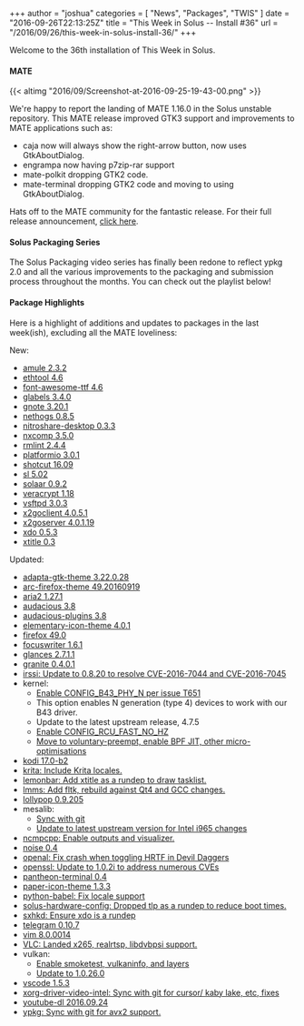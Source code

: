+++
author = "joshua"
categories = [
"News",
"Packages",
"TWIS"
]
date =  "2016-09-26T22:13:25Z"
title = "This Week in Solus -- Install #36"
url = "/2016/09/26/this-week-in-solus-install-36/"
+++ 

Welcome to the 36th installation of This Week in Solus. 

#### MATE

{{< altimg "2016/09/Screenshot-at-2016-09-25-19-43-00.png" >}}

We're happy to report the landing of MATE 1.16.0 in the Solus unstable repository. This MATE release improved GTK3 support and improvements to MATE applications such as:

- caja now will always show the right-arrow button, now uses GtkAboutDialog.
- engrampa now having p7zip-rar support
- mate-polkit dropping GTK2 code.
- mate-terminal dropping GTK2 code and moving to using GtkAboutDialog.

Hats off to the MATE community for the fantastic release. For their full release announcement, [click here](http://mate-desktop.com/blog/2016-09-21-mate-1-16-released/).

#### Solus Packaging Series

The Solus Packaging video series has finally been redone to reflect ypkg 2.0 and all the various improvements to the packaging and submission process throughout the months. You can check out the playlist below!

#### Package Highlights

Here is a highlight of additions and updates to packages in the last week(ish), excluding all the MATE loveliness:

New:

- [amule 2.3.2](https://git.solus-project.com/packages/amule/commit/?id=d57d3613f40358ddff89f2d750b8d84e6c3b10b3)
- [ethtool 4.6](https://git.solus-project.com/packages/ethtool/commit/?id=07b9567a9e566f3becc6e5606c31fd6edc22a04a)
- [font-awesome-ttf 4.6](https://git.solus-project.com/packages/font-awesome-ttf/commit/?id=6662b90da33f4c3404c14e02f3cd274f302e152e)
- [glabels 3.4.0](https://git.solus-project.com/packages/glabels/commit/?id=7f9798dbc10d4e0cf238cf553bb3f7d253a3868d)
- [gnote 3.20.1](https://git.solus-project.com/packages/gnote/commit/?id=fa19ad0c59bd9ea1090a4ff54ec5e593c13d503d)
- [nethogs 0.8.5](https://git.solus-project.com/packages/nethogs/commit/?id=95506eb50197bb8de85829c63eb47246539195cd)
- [nitroshare-desktop 0.3.3](https://git.solus-project.com/packages/nitroshare-desktop/commit/?id=6dfa4d54efb9f353f7c4ecaae7017e05a4395dc4)
- [nxcomp 3.5.0](https://git.solus-project.com/packages/nxcomp/commit/?id=e71831716c19c44c4116a6b5e8d3666eae21789b)
- [rmlint 2.4.4](https://git.solus-project.com/packages/rmlint/commit/?id=7550a7b5d311ad24e8ed3ad78df83c7ce48cb528)
- [platformio 3.0.1](https://git.solus-project.com/packages/platformio/commit/?id=933702915d749e41572de72c4e35c045b1a71194)
- [shotcut 16.09](https://git.solus-project.com/packages/shotcut/commit/?id=1b2f04ac342f4660b0a55a418e50614bed7c55b8)
- [sl 5.02](https://git.solus-project.com/packages/sl/commit/?id=59ef1d008edf2ff4f78e1ddf6d2a30f4f6007e3c)
- [solaar 0.9.2](https://git.solus-project.com/packages/solaar/commit/?id=9d89f49e67dd65e16dc837e7d8ed9305f197d3d5)
- [veracrypt 1.18](https://git.solus-project.com/packages/veracrypt/commit/?id=706fd3dc9209b731df9cec6d8a6332d181fc7435)
- [vsftpd 3.0.3](https://git.solus-project.com/packages/vsftpd/commit/?id=0142fc9b324b8f3ed6bc971c43677db5ef8ae621)
- [x2goclient 4.0.5.1](https://git.solus-project.com/packages/x2goclient/commit/?id=5811a5ab0e709d3f047df84c85c7751afaff97b6)
- [x2goserver 4.0.1.19](https://git.solus-project.com/packages/x2goserver/commit/?id=5b97112d1d137f24dd61935d30ac27e44c1f6bab)
- [xdo 0.5.3](https://git.solus-project.com/packages/xdo/commit/?id=807436f1a5350f2f07a5db2f9ee40931afed898c)
- [xtitle 0.3](https://git.solus-project.com/packages/xtitle/commit/?id=a0770d1c2b4fd69405358a6a5d0d359d4c4bd50a)

Updated:

- [adapta-gtk-theme 3.22.0.28](https://git.solus-project.com/packages/adapta-gtk-theme/commit/?id=328b21f1bb3ad584b9b658a015a09cb09816837a)
- [arc-firefox-theme 49.20160919](https://git.solus-project.com/packages/arc-firefox-theme/commit/?id=c6d08d6459f2e9468d357bbdd22d9b24b37cfc2c)
- [aria2 1.27.1](https://git.solus-project.com/packages/aria2/commit/?id=64f5171a33bb6db404207388be96dfee77205dcc)
- [audacious 3.8](https://git.solus-project.com/packages/audacious/commit/?id=ee6512345d961b6a297a46078dda0908a026e48e)
- [audacious-plugins 3.8](https://git.solus-project.com/packages/audacious-plugins/commit/?id=cf0519bec8297d318e683fd7bda5dfae5790c2b5)
- [elementary-icon-theme 4.0.1](https://git.solus-project.com/packages/elementary-icon-theme/commit/?id=2700cccdd028765379c015300ceab19e447502c8)
- [firefox 49.0](https://git.solus-project.com/packages/firefox/commit/?id=ab97972a38379720c7516eae787b048a230f6d3f)
- [focuswriter 1.6.1](https://git.solus-project.com/packages/focuswriter/commit/?id=057af8e705011fd052abb8eb9f6961408d62a723)
- [glances 2.7.1.1](https://git.solus-project.com/packages/glances/commit/?id=fdbdcdc5ced51424138de6b35d0316c4a002e34a)
- [granite 0.4.0.1](https://git.solus-project.com/packages/granite/commit/?id=7789d54ab11cf62f4f08eb2a6ab5223692c5054e)
- [irssi: Update to 0.8.20 to resolve CVE-2016-7044 and CVE-2016-7045](https://git.solus-project.com/packages/irssi/commit/?id=12bcb369d0de0d37f4f37fd92f5e4a28714ca122)
- kernel: 
  - [Enable CONFIG_B43_PHY_N per issue T651](https://git.solus-project.com/packages/kernel/commit/?id=5ac898321e29a80b382096f030770456ad9210ba) 
  - This option enables N generation (type 4) devices to work with our B43 driver.
  - Update to the latest upstream release, 4.7.5
  - [Enable CONFIG_RCU_FAST_NO_HZ](https://git.solus-project.com/packages/kernel/commit/?id=ae86f909a3500f175a706984c471bf794cfec4d4)
  - [Move to voluntary-preempt, enable BPF JIT, other micro-optimisations](https://git.solus-project.com/packages/kernel/commit/?id=ba85a08f7b6ac3b77db226ad74c6b3d4e154566f)
- [kodi 17.0-b2](https://git.solus-project.com/packages/kodi/commit/?id=0b9f8e229d44371a093ebfb5feb0ba23f7f39869)
- [krita: Include Krita locales.](https://git.solus-project.com/packages/krita/commit/?id=3f130ab5a2fec88994e23074c097a53b16f5d743)
- [lemonbar: Add xtitle as a rundep to draw tasklist.](https://git.solus-project.com/packages/lemonbar/commit/?id=610e4054fc347f26b6bc9c327972ec78f3482ce0)
- [lmms: Add fltk, rebuild against Qt4 and GCC changes.](https://git.solus-project.com/packages/lmms/commit/?id=f23b8c6e948a431dc6b93ec5f6156ab906c29896)
- [lollypop 0.9.205](https://git.solus-project.com/packages/lollypop/commit/?id=1641ca10fdb9649fa5e04e5665498b1a5dd818c4)
- mesalib: 
  - [Sync with git](https://git.solus-project.com/packages/mesalib/commit/?id=119413de2ac27d0e82e4f99b9487afa8f83bbded)
  - [Update to latest upstream version for Intel i965 changes](https://git.solus-project.com/packages/mesalib/commit/?id=80633e00e1bdaa12513400208e6057636b827dd1)
- [ncmpcpp: Enable outputs and visualizer.](https://git.solus-project.com/packages/ncmpcpp/commit/?id=3c3f711301bedffb42dd7e94acdcb7953f0bb03e)
- [noise 0.4](https://git.solus-project.com/packages/noise/commit/?id=480df50cd38ed178545e7baa167087c876375dc7)
- [openal: Fix crash when toggling HRTF in Devil Daggers](https://git.solus-project.com/packages/openal/commit/?id=6abc261b3488356047925622ae7478f7b20388b8)
- [openssl: Update to 1.0.2i to address numerous CVEs](https://git.solus-project.com/packages/openssl/commit/?id=5a606cf775e6aecae60b5c90500711a822f97141)
- [pantheon-terminal 0.4](https://git.solus-project.com/packages/pantheon-terminal/commit/?id=ec0e82fe9e9ab44b21d74c3e5cbcec1e00aed723)
- [paper-icon-theme 1.3.3](https://git.solus-project.com/packages/paper-icon-theme/commit/?id=20e74affa5b1cb623743356089a258f5ee6ab33e)
- [python-babel: Fix locale support](https://git.solus-project.com/packages/python-babel/commit/?id=11763e99c52b5daa9d41c5126ca5048593f505c7)
- [solus-hardware-config: Dropped tlp as a rundep to reduce boot times.](https://git.solus-project.com/packages/solus-hardware-config/commit/?id=42a5d134581e0267fc9514597aecd14d93dfb6f1)
- [sxhkd: Ensure xdo is a rundep](https://git.solus-project.com/packages/sxhkd/commit/?id=b73aa4ee7d05908a7a9f3e0fb23e49d21b1c5ff6)
- [telegram 0.10.7](https://git.solus-project.com/packages/telegram/commit/?id=740aad9f8fb0ec4f7645481546255eadcb29dff9)
- [vim 8.0.0014](https://git.solus-project.com/packages/vim/commit/?id=5cc7bca937bed320b3794bee8ec900ef8b766f4e)
- [VLC: Landed x265, realrtsp, libdvbpsi support.](https://git.solus-project.com/packages/vlc/commit/?id=0eda1dc1777ad6b56a79b85058a1601820eda4fd)
- vulkan: 
  - [Enable smoketest, vulkaninfo, and layers](https://git.solus-project.com/packages/vulkan/commit/?id=a99e339a35e2f2391107c01a375b29af30509996)
  - [Update to 1.0.26.0](https://git.solus-project.com/packages/vulkan/commit/?id=89786b37641a7f07bb768ad113a297a763bf2f88)
- [vscode 1.5.3](https://git.solus-project.com/packages/vscode/commit/?id=340b200f09ef49e84f1bf0203695ed679c033710)
- [xorg-driver-video-intel: Sync with git for cursor/ kaby lake, etc, fixes](https://git.solus-project.com/packages/xorg-driver-video-intel/commit/?id=78b3c4deb902eb97d587b495725334f2bd264db2)
- [youtube-dl 2016.09.24](https://git.solus-project.com/packages/youtube-dl/commit/?id=dc349e9f7d445265f882e451ea3581d4e50fe54d)
- [ypkg: Sync with git for avx2 support.](https://git.solus-project.com/packages/ypkg/commit/?id=f746a2547aaf8eab97009d31ebd6dbd84c6f352b)